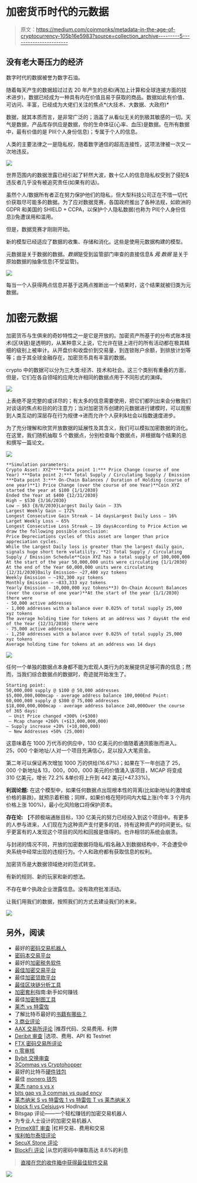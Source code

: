 # 加密货币时代的元数据

> 原文：<https://medium.com/coinmonks/metadata-in-the-age-of-cryptocurrency-105b16e5983?source=collection_archive---------5----------------------->

## 没有老大哥压力的经济

数字时代的数据被誉为数字石油。

随着每天产生的数据超过过去 20 年产生的总和(再加上计算和全球连接方面的技术进步)，数据已经成为一种具有内在价值且易于获取的商品。数据如此有价值、可访问、丰富，已经成为大佬们关注的焦点*(大技术、大数据、大政府)*

数据，就其本质而言，是非常广泛的；涵盖了从看似无关的到极其敏感的一切。天气是数据，产品库存供应是数据，你的生命体征(心率、血压)是数据。在所有数据中，最有价值的是 PII(个人身份信息)；专属于个人的信息。

人类的主要法律之一是隐私权，随着数字通信的超高连接性，这项法律被一次又一次地违反。

![](img/596a2122a6f5b4acf8be36fb2ddb0a63.png)

世界范围内的数据泄露已经引起了轩然大波，数十亿人的信息隐私权受到了侵犯&违反者几乎没有被追究责任(如果有的话)。

虽然个人/数据所有者正在努力保护他们的隐私，但大型科技公司正在不惜一切代价获取尽可能多的数据。为了应对数据竞赛，各国政府推出了各种法规，如欧洲的 GDPR 和美国的 SHIELD + CCPA，以保护个人隐私数据(也称为 PII[个人身份信息])免遭误用和滥用。

但是，数据竞赛才刚刚开始。

新的模型已经适应了数据的收集、存储和消化。这些是使用元数据构建的模型。

元数据是关于数据的数据。*数据*是受到监管部门审查的直接信息& ***元*** *数据* 是关于原始数据的抽象信息(不受监管)。

![](img/16e2f67e70b1dceb85f7899acbdebcc1.png)

每当一个人获得两点信息并基于这两点推断出一个结果时，这个结果就被归类为元数据。

# 加密元数据

加密货币与生俱来的奇妙特性之一是它是开放的。加密资产所基于的分布式账本技术(区块链)是透明的，从某种意义上说，它允许在链上进行的所有活动都在极其精细的级别上被审计。从开盘价和收盘价到交易量，到连锁账户余额，到排放计划等等；由于其全球金融存在，加密货币具有丰富的数据。

crypto 中的数据可以分为三大类:经济、技术和社会。这三个类别有重叠的方面，但是，它们在各自领域的应用允许相同的数据点用于不同形式的演绎。

![](img/673d71c24d01dbfd7e01076702e03edb.png)

上表绝不是完整的或详尽的；有太多的信息需要使用，把它们都列出来会分散我们对谈话的焦点和目的的注意力；当对加密货币创建的元数据进行建模时，可以观察到人类互动的深层存在行为规律→进而允许个人获利&社会以指数速度进步。

为了充分理解和欣赏开放数据的延展性及其含义，我们可以模拟加密数据的消化。在这里，我们随机抽取 5 个数据点，分别检查每个数据点，并根据每个结果的总和撰写一篇论文。

![](img/4741e7f969e39a4dcbc2eff594f6e2e1.png)

```
**Simulation parameters:
Crypto Asset: XYZ*****Data point 1:*** Price Change (course of one Year) ***Data point 2:*** Total Supply / Circulating Supply / Emission ***Data point 3:*** On-Chain Balances / Duration of Holding (course of one year)**1) Price Change (over the course of one Year)**Coin XYZ started the year at $100 {1/1/2030}
Ended the Year at $400 {12/31/2030}
High — $530 {3/16/2030}
Low — $63 {8/8/2030}Largest Daily Gain — 33%
Largest Weekly Gain — 172%
Longest Consecutive Gain Streak — 14 daysLargest Daily Loss — 16%
Larget Weekly Loss — 65%
Longest Consecutive Loss Streak — 19 daysAccording to Price Action we draw the following possible conclusion:
Price Depreciations cycles of this asset are longer than price appreciation cycles.
While the Largest Daily loss is greater than the largest daily gain, signals huge short term volatility. **2) Total Supply / Circulating Supply / Emission Schedule**Coin XYZ has a total supply of 100,000,000
At the start of the year 50,000,000 units were circulating {1/1/2030}
At the end of the Year 60,000,000 units were circulating {12/31/2030}Daily Emission— ~27,400 xyz tokens
Weekly Emission — ~192,300 xyz tokens
Monthly Emission — ~833,333 xyz tokens
Yearly Emission — 10,000,000 xyz tokens**3) On-Chain Account Balances (over the course of one year)**At the start of the year {1/1/2030} there were
- 50,000 active addresses
- 1,000 addresses with a balance over 0.025% of total supply 25,000  xyz tokens
The average holding time for tokens at an address was 7 daysAt the end of the Year {12/31/2030} there were
- 75,000 active addresses
- 1,250 addresses with a balance over 0.025% of total supply 25,000 xyz tokens
Average holding time for tokens at an address was 14 days
```

![](img/634db3bc4c4aee84cf6d83a2d5de70db.png)

任何一个单独的数据点本身都不能为宏观人类行为的发展提供足够可靠的信息；然而，当我们综合数据点的数据时，奇迹就开始发生了。

```
Starting point:
50,000,000 supply @ $100 @ 50,000 addresses 
$5,000,000,000mcap - average address balance 100,000End Point:
60,000,000 supply @ $300 @ 75,000 addresses
$18,000,000,000mcap - average address balance 240,000Over the course of 365 days:
 — Unit Price changed +300% (+$300) 
 — Mcap change +260% (+$13,000,000,000)
— Supply increase +20% (+10,000,000)
 — New Addresses +50% (25,000)
```

这意味着在 1000 万代币的供应中，130 亿美元的价值随着通货膨胀而进入。25，000 个新地址/人对一个项目充满信心，足以投入大笔资金。

第二年可以保证再次增加 1000 万的供给(16.67%)；如果在下一年创造了 25，000 个新地址& 13，000，000，000 美元的价值涌入该项目，MCAP 将变成 310 亿美元，增长 72.2% &单价将上升到 442 美元(+47.33%)。

**利润论题:**
在这个模型中，如果任何数据点出现根本性的背离(比如新地址的激增或价格的暴跌)，就预示着积极；同样，如果价格在短时间内大幅上涨(今年 3 个月内价格上涨 100%)，最小化风险敞口将保护资本。

**存在论:**
【不顾极端通胀目标，130 亿美元的努力已经投入到这个项目中。有更多的人参与进来，人们现在为这种资产支付更多的钱，持有这种资产的时间更长。似乎更富有的人发现这个项目的风险和回报是值得的。也许相邻的系统会崩溃。

与封闭的情况不同，开放的加密数据将隐私/假名融入到数据结构中，不会遭受中央系统中经常出现的违规行为。个人和政府都有获取信息的权利。

加密货币是大数据领域绝对的范式转变。

有新的规则、新的玩家和新的想法。

不存在单个执政企业泄露信息。没有政府批准活动。

让我们用我们的数据，按照我们的方式去建设我们的未来。

![](img/65f26eb5d7be47ddd33d70240aa5bfbe.png)

## 另外，阅读

*   最好的[密码交易机器人](/coinmonks/crypto-trading-bot-c2ffce8acb2a)
*   [密码本交易平台](/coinmonks/top-10-crypto-copy-trading-platforms-for-beginners-d0c37c7d698c)
*   最好的[加密税务软件](/coinmonks/best-crypto-tax-tool-for-my-money-72d4b430816b)
*   [最佳加密交易平台](/coinmonks/the-best-crypto-trading-platforms-in-2020-the-definitive-guide-updated-c72f8b874555)
*   最佳[加密贷款平台](/coinmonks/top-5-crypto-lending-platforms-in-2020-that-you-need-to-know-a1b675cec3fa)
*   [最佳区块链分析工具](https://bitquery.io/blog/best-blockchain-analysis-tools-and-software)
*   [加密套利](/coinmonks/crypto-arbitrage-guide-how-to-make-money-as-a-beginner-62bfe5c868f6)指南:新手如何赚钱
*   最佳[加密制图工具](/coinmonks/what-are-the-best-charting-platforms-for-cryptocurrency-trading-85aade584d80)
*   [莱杰 vs 特雷佐](/coinmonks/ledger-vs-trezor-best-hardware-wallet-to-secure-cryptocurrency-22c7a3fd391e)
*   了解比特币最好的[书籍有哪些？](/coinmonks/what-are-the-best-books-to-learn-bitcoin-409aeb9aff4b)
*   [3 商业评论](/coinmonks/3commas-review-an-excellent-crypto-trading-bot-2020-1313a58bec92)
*   [AAX 交易所评论](/coinmonks/aax-exchange-review-2021-67c5ea09330c) |推荐代码、交易费用、利弊
*   [Deribit 审查](/coinmonks/deribit-review-options-fees-apis-and-testnet-2ca16c4bbdb2) |选项、费用、API 和 Testnet
*   [FTX 密码交易所评论](/coinmonks/ftx-crypto-exchange-review-53664ac1198f)
*   [n 零审核](/coinmonks/ngrave-zero-review-c465cf8307fc)
*   [Bybit 交换审查](/coinmonks/bybit-exchange-review-dbd570019b71)
*   [3Commas vs Cryptohopper](/coinmonks/cryptohopper-vs-3commas-vs-shrimpy-a2c16095b8fe)
*   最好的比特币[硬件钱包](/coinmonks/the-best-cryptocurrency-hardware-wallets-of-2020-e28b1c124069?source=friends_link&sk=324dd9ff8556ab578d71e7ad7658ad7c)
*   最佳 [monero 钱包](https://blog.coincodecap.com/best-monero-wallets)
*   [莱杰 nano s vs x](https://blog.coincodecap.com/ledger-nano-s-vs-x)
*   [bits gap vs 3 commas vs quad ency](https://blog.coincodecap.com/bitsgap-3commas-quadency)
*   [莱杰纳米 S vs 特雷佐 1 vs 特雷佐 T vs 莱杰纳米 X](https://blog.coincodecap.com/ledger-nano-s-vs-trezor-one-ledger-nano-x-trezor-t)
*   [block fi vs Celsius](/coinmonks/blockfi-vs-celsius-vs-hodlnaut-8a1cc8c26630)vs Hodlnaut
*   Bitsgap 评论——一个轻松赚钱的加密交易机器人
*   为专业人士设计的加密交易机器人
*   [PrimeXBT 审查](/coinmonks/primexbt-review-88e0815be858) |杠杆交易、费用和交易
*   [埃利帕尔泰坦评论](/coinmonks/ellipal-titan-review-85e9071dd029)
*   [SecuX Stone 评论](https://blog.coincodecap.com/secux-stone-hardware-wallet-review)
*   [BlockFi 评论](/coinmonks/blockfi-review-53096053c097) |从您的密码中赚取高达 8.6%的利息

> [直接在您的收件箱中获得最佳软件交易](/coinmonks/newsletters/coinmonks)

[![](img/160ce73bd06d46c2250251e7d5969f9d.png)](https://medium.com/coinmonks/newsletters/coinmonks)